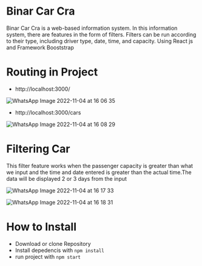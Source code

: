 # Binar Car Cra 

Binar Car Cra is a web-based information system. In this information system, there are features in the form of filters. Filters can be run according to their type, including driver type, date, time, and capacity. Using React js and Framework Booststrap

# Routing in Project
- http://localhost:3000/

![WhatsApp Image 2022-11-04 at 16 06 35](https://user-images.githubusercontent.com/82430279/199934971-6c3cbd2b-ee13-4171-8175-6a851634a7f7.jpeg)

- http://localhost:3000/cars

![WhatsApp Image 2022-11-04 at 16 08 29](https://user-images.githubusercontent.com/82430279/199935271-61d1a556-0576-450a-ad6c-85c2b491b93b.jpeg)

# Filtering Car
This filter feature works when the passenger capacity is greater than what we input and the time and date entered is greater than the actual time.The data will be displayed 2 or 3 days from the input

![WhatsApp Image 2022-11-04 at 16 17 33](https://user-images.githubusercontent.com/82430279/199937076-76a32e46-fe03-4b23-ba7d-39df8f5f7d3f.jpeg)


![WhatsApp Image 2022-11-04 at 16 18 31](https://user-images.githubusercontent.com/82430279/199937238-5ad71a7d-e505-40a2-af97-7c2c49302ed8.jpeg)

# How to Install
- Download or clone Repository
- Install depedencis with `npm install`
- run project with `npm start`
